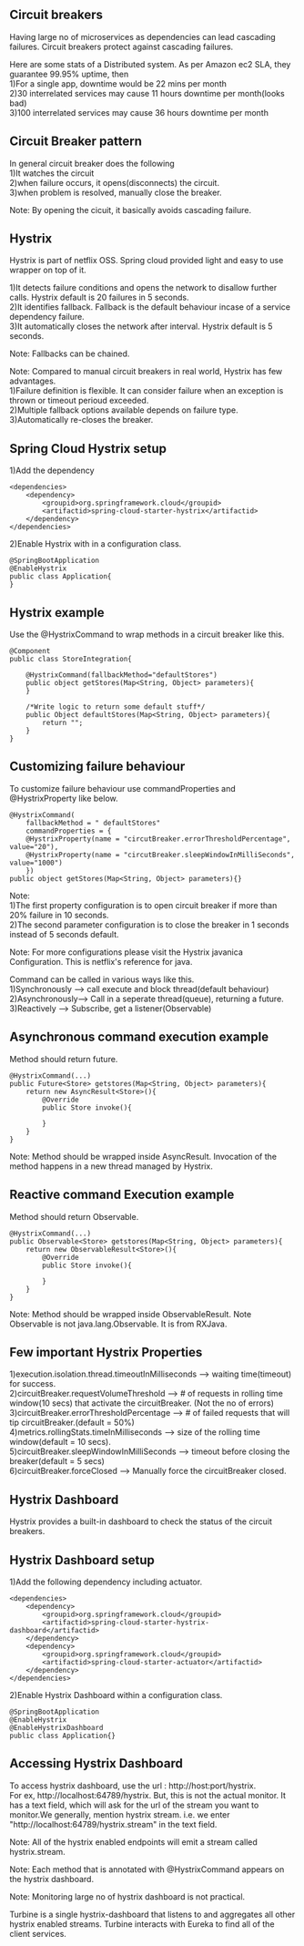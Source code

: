Circuit breakers
----------------
Having large no of microservices as dependencies can lead cascading failures. Circuit breakers protect against cascading failures.

Here are some stats of a Distributed system. As per Amazon ec2 SLA, they guarantee 99.95% uptime, then<br>
1)For a single app, downtime would be 22 mins per month<br>
2)30 interrelated services may cause 11 hours downtime per month(looks bad)<br>
3)100 interrelated services may cause 36 hours downtime per month

Circuit Breaker pattern
-----------------------
In general circuit breaker does the following<br>
1)It watches the circuit<br>
2)when failure occurs, it opens(disconnects) the circuit.<br>
3)when problem is resolved, manually close the breaker.

Note: By opening the cicuit, it basically avoids cascading failure.

Hystrix
-------
Hystrix is part of netflix OSS. Spring cloud provided light and easy to use wrapper on top of it.

1)It detects failure conditions and opens the network to disallow further calls. Hystrix default is 20 failures in 5 seconds.<br>
2)It identifies fallback. Fallback is the default behaviour incase of a service dependency failure.<br>
3)It automatically closes the network after interval. Hystrix default is 5 seconds.<br>

Note: Fallbacks can be chained.

Note: Compared to manual circuit breakers in real world, Hystrix has few advantages.<br>
1)Failure definition is flexible. It can consider failure when an exception is thrown or timeout perioud exceeded.<br>
2)Multiple fallback options available depends on failure type.<br>
3)Automatically re-closes the breaker.

Spring Cloud Hystrix setup
--------------------------
1)Add the dependency

	<dependencies>
		<dependency>
			<groupid>org.springframework.cloud</groupid>
			<artifactid>spring-cloud-starter-hystrix</artifactid>
		</dependency>
	</dependencies>

2)Enable Hystrix with in a configuration class.
	
	@SpringBootApplication
	@EnableHystrix
	public class Application{
	}

Hystrix example
---------------
Use the @HystrixCommand to wrap methods in a circuit breaker like this.

	@Component
	public class StoreIntegration{
		
		@HystrixCommand(fallbackMethod="defaultStores")
		public object getStores(Map<String, Object> parameters){
		}
		
		/*Write logic to return some default stuff*/
		public Object defaultStores(Map<String, Object> parameters){
			return "";
		}
	}

Customizing failure behaviour
-----------------------------
To customize failure behaviour use commandProperties and @HystrixProperty like below.
	
	@HystrixCommand(
		fallbackMethod = " defaultStores"
		commandProperties = {
		@HystrixProperty(name = "circutBreaker.errorThresholdPercentage", value="20"),
		@HystrixProperty(name = "circutBreaker.sleepWindowInMilliSeconds", value="1000")
		})
	public object getStores(Map<String, Object> parameters){}

Note: <br>
1)The first property configuration is to open circuit breaker if more than 20% failure in 10 seconds.<br>
2)The second parameter configuration is to close the breaker in 1 seconds instead of 5 seconds default.

Note: For more configurations please visit the Hystrix javanica Configuration. This is netflix's reference for java.

Command can be called in various ways like this.<br>
1)Synchronously --> call execute and block thread(default behaviour)<br>
2)Asynchronously--> Call in a seperate thread(queue), returning a future.<br>
3)Reactively --> Subscribe, get a listener(Observable)

Asynchronous command execution example
--------------------------------------
Method should return future.
	
	@HystrixCommand(...)
	public Future<Store> getstores(Map<String, Object> parameters){
		return new AsyncResult<Store>(){
			@Override
			public Store invoke(){
			
			}
		}
	}

Note: Method should be wrapped inside AsyncResult. Invocation of the method happens in a new thread managed by Hystrix.

Reactive command Execution example
----------------------------------
Method should return Observable.

	@HystrixCommand(...)
	public Observable<Store> getstores(Map<String, Object> parameters){
		return new ObservableResult<Store>(){
			@Override
			public Store invoke(){
			
			}
		}
	}

Note: Method should be wrapped inside ObservableResult. Note Observable is not java.lang.Observable. It is from RXJava.

Few important Hystrix Properties
--------------------------------
1)execution.isolation.thread.timeoutInMilliseconds --> waiting time(timeout) for success.<br>
2)circuitBreaker.requestVolumeThreshold --> # of requests in rolling time window(10 secs) that activate the circuitBreaker. (Not the no of errors)<br>
3)circuitBreaker.errorThresholdPercentage --> # of failed requests that will tip circuitBreaker.(default = 50%)<br>
4)metrics.rollingStats.timeInMilliseconds --> size of the rolling time window(default = 10 secs).<br>
5)circuitBreaker.sleepWindowInMilliSeconds --> timeout before closing the breaker(default = 5 secs)<br>
6)circuitBreaker.forceClosed --> Manually force the circuitBreaker closed.

Hystrix Dashboard
-----------------
Hystrix provides a built-in dashboard to check the status of the circuit breakers.

Hystrix Dashboard setup
-----------------------
1)Add the following dependency including actuator.

	<dependencies>
		<dependency>
			<groupid>org.springframework.cloud</groupid>
			<artifactid>spring-cloud-starter-hystrix-dashboard</artifactid>
		</dependency>
		<dependency>
			<groupid>org.springframework.cloud</groupid>
			<artifactid>spring-cloud-starter-actuator</artifactid>
		</dependency>		
	</dependencies>

2)Enable Hystrix Dashboard within a configuration class.
	
	@SpringBootApplication
	@EnableHystrix
	@EnableHystrixDashboard
	public class Application{}

Accessing Hystrix Dashboard
---------------------------
To access hystrix dashboard, use the url :  http://host:port/hystrix. <br>
For ex, http://localhost:64789/hystrix.	But, this is not the actual monitor. It has a text field, which will ask for the url of the stream you want to monitor.We generally, mention hystrix stream. i.e. we enter "http://localhost:64789/hystrix.stream" in the text field.

Note: All of the hystrix enabled endpoints will emit a stream called hystrix.stream.

Note: Each method that is annotated with @HystrixCommand appears on the hystrix dashboard.

Note: Monitoring large no of hystrix dashboard is not practical. 

Turbine is a single hystrix-dashboard that listens to and aggregates all other hystrix enabled streams. Turbine interacts with Eureka to find all of the client services.

